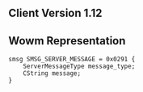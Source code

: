 ## Client Version 1.12

## Wowm Representation
```rust,ignore
smsg SMSG_SERVER_MESSAGE = 0x0291 {
    ServerMessageType message_type;    
    CString message;    
}

```
